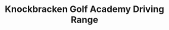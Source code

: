 ---
title: "Knockbracken Golf Academy Driving Range"
address: "24, Ballymaconaghy Rd, Knockbracken, Belfast, County Antrim BT8 6SB"
tel: "028 9070 1648"
county: "Antrim"
category: "Driving Ranges"
type: "Content"
lat: "54.551057"
lng: "-5.889736"
---